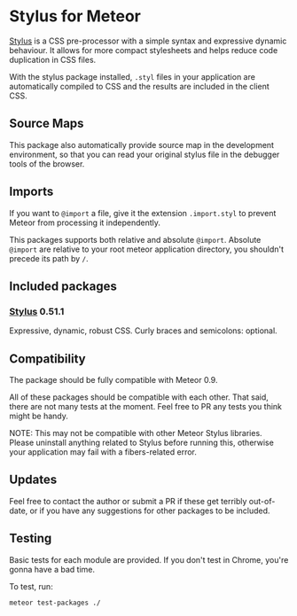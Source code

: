 # Stylus for Meteor

[Stylus](http://stylus-lang.com/) is a CSS pre-processor with a
simple syntax and expressive dynamic behaviour. It allows for more compact
stylesheets and helps reduce code duplication in CSS files.

With the stylus package installed, `.styl` files in your application are
automatically compiled to CSS and the results are included in the client CSS.

## Source Maps

This package also automatically provide source map in the development
environment, so that you can read your original stylus file in the debugger
tools of the browser.

## Imports

If you want to `@import` a file, give it the extension `.import.styl` to prevent
Meteor from processing it independently.

This packages supports both relative and absolute `@import`. Absolute `@import`
are relative to your root meteor application directory, you shouldn't precede
its path by `/`.

## Included packages

### [Stylus](http://stylus-lang.com/) 0.51.1

Expressive, dynamic, robust CSS. Curly braces and semicolons: optional.

## Compatibility

The package should be fully compatible with Meteor 0.9.

All of these packages should be compatible with each other. That said, there are
not many tests at the moment. Feel free to PR any tests you think might be
handy.

NOTE: This may not be compatible with other Meteor Stylus libraries. Please
uninstall anything related to Stylus before running this, otherwise your
application may fail with a fibers-related error.

## Updates

Feel free to contact the author or submit a PR if these get terribly out-of-
date, or if you have any suggestions for other packages to be included.

## Testing

Basic tests for each module are provided. If you don't test in Chrome, you're
gonna have a bad time.

To test, run:

```
meteor test-packages ./
```
